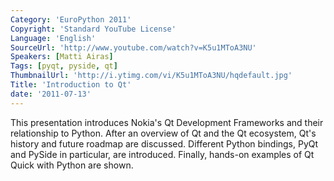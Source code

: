 ```yaml
---
Category: 'EuroPython 2011'
Copyright: 'Standard YouTube License'
Language: 'English'
SourceUrl: 'http://www.youtube.com/watch?v=K5u1MToA3NU'
Speakers: [Matti Airas]
Tags: [pyqt, pyside, qt]
ThumbnailUrl: 'http://i.ytimg.com/vi/K5u1MToA3NU/hqdefault.jpg'
Title: 'Introduction to Qt'
date: '2011-07-13'
---
```

This presentation introduces Nokia's Qt Development Frameworks and their
relationship to Python. After an overview of Qt and the Qt ecosystem, Qt's
history and future roadmap are discussed. Different Python bindings, PyQt and
PySide in particular, are introduced. Finally, hands-on examples of Qt Quick
with Python are shown.


